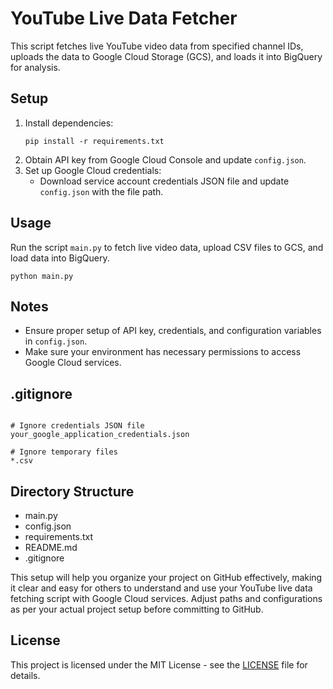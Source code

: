 <h1>YouTube Live Data Fetcher</h1>

<p>This script fetches live YouTube video data from specified channel IDs, uploads the data to Google Cloud Storage (GCS), and loads it into BigQuery for analysis.</p>

<h2>Setup</h2>

<ol>
  <li>Install dependencies:</li>
  <pre><code>pip install -r requirements.txt</code></pre>
  
  <li>Obtain API key from Google Cloud Console and update <code>config.json</code>.</li>
  
  <li>Set up Google Cloud credentials:
    <ul>
      <li>Download service account credentials JSON file and update <code>config.json</code> with the file path.</li>
    </ul>
  </li>
</ol>

<h2>Usage</h2>

<p>Run the script <code>main.py</code> to fetch live video data, upload CSV files to GCS, and load data into BigQuery.</p>

<pre><code>python main.py</code></pre>

<h2>Notes</h2>

<ul>
  <li>Ensure proper setup of API key, credentials, and configuration variables in <code>config.json</code>.</li>
  <li>Make sure your environment has necessary permissions to access Google Cloud services.</li>
</ul>

<h2>.gitignore</h2>

<pre><code>
# Ignore credentials JSON file
your_google_application_credentials.json

# Ignore temporary files
*.csv
</code></pre>

<h2>Directory Structure</h2>

<ul>
  <li>main.py</li>
  <li>config.json</li>
  <li>requirements.txt</li>
  <li>README.md</li>
  <li>.gitignore</li>
</ul>

<p>This setup will help you organize your project on GitHub effectively, making it clear and easy for others to understand and use your YouTube live data fetching script with Google Cloud services. Adjust paths and configurations as per your actual project setup before committing to GitHub.</p>


<h2>License</h2>

<p>This project is licensed under the MIT License - see the <a href="LICENSE">LICENSE</a> file for details.</p>
